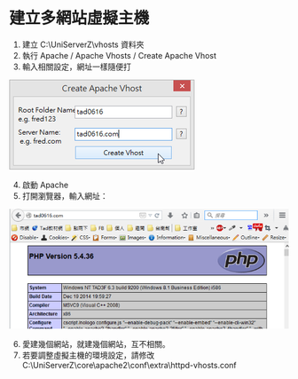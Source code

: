 # 建立多網站虛擬主機

1. 建立 C:\UniServerZ\vhosts 資料夾
2. 執行 Apache / Apache Vhosts / Create Apache Vhost
3. 輸入相關設定，網址一樣隨便打  

![](snap007.png)

4. 啟動 Apache
5. 打開瀏覽器，輸入網址：  

![](snap008.png)

6. 愛建幾個網站，就建幾個網站，互不相關。
7. 若要調整虛擬主機的環境設定，請修改 C:\UniServerZ\core\apache2\conf\extra\httpd-vhosts.conf